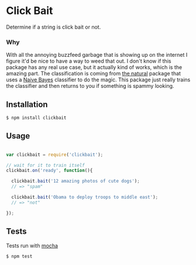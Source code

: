 # Click Bait

Determine if a string is click bait or not.

### Why

With all the annoying buzzfeed garbage that is showing up on the internet I figure it'd be nice to have a way to weed that out. I don't know if this package has any real use case, but it actually kind of works, which is the amazing part. The classification is coming from [the natural](https://github.com/NaturalNode/natural) package that uses a [Naive Bayes](http://en.wikipedia.org/wiki/Naive_Bayes_classifier) classifier to do the magic. This package just really trains the classifier and then returns to you if something is spammy looking.

## Installation

```bash
$ npm install clickbait
```

## Usage

```javascript

var clickbait = require('clickbait');

// wait for it to train itself
clickbait.on('ready', function(){

  clickbait.bait('12 amazing photos of cute dogs');
  // => "spam"

  clickbait.bait('Obama to deploy troops to middle east');
  // => "not"

});
```

## Tests

Tests run with [mocha](/visionmedia/mocha)

```bash
$ npm test
```
